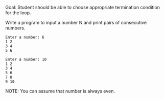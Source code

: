 Goal: Student should be able to choose appropriate termination condition for the loop.

Write a program to input a number N and print pairs of consecutive numbers.
```
Enter a number: 6
1 2
3 4
5 6
```

```
Enter a number: 10
1 2
3 4
5 6
7 8
9 10
```

NOTE: You can assume that number is always even.